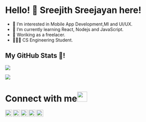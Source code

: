 # Hello! 👋 Sreejith Sreejayan here!

- 👀 I’m interested in Mobile App Development,Ml and UI/UX.
- 🌱 I’m currently learning React, Nodejs and JavaScript.
- 👻 Woriking as a freelacer.
- 👨🏽‍🎓 CS Engineering Student.


## My GitHub Stats 🤩!

![](https://github-readme-stats.vercel.app/api?username=sreejithsreejayan&show_icons=true)

<a href="https://github.com/TheDudeThatCode">
  <img align="center" src="https://github-readme-stats.vercel.app/api/top-langs/?username=sreejithsreejayan&hide_langs_below=1" />
</a>

<br>

# Connect with me<img src="https://github.com/TheDudeThatCode/TheDudeThatCode/blob/master/Assets/Handshake.gif" height="32px">
  
<a href="https://twitter.com/theSreejith_">
  <img align="left" alt="Sreejith | Twitter" width="22px" src="https://github.com/TheDudeThatCode/TheDudeThatCode/blob/master/Assets/Twitter.svg" />
</a>

<a href="https://www.linkedin.com/in/sreejith-dev">
  <img align="left" alt="Sreejith" width="22px" src="https://github.com/TheDudeThatCode/TheDudeThatCode/blob/master/Assets/Linkedin.svg" />
</a>

<a href="https://medium.com/@sreejithsreejayan">
  <img align="left" alt="Sreejith Sreejayan" width="22px" src="https://cdn.jsdelivr.net/npm/simple-icons@3.0.1/icons/medium.svg" />
</a>

<a href="https://www.instagram.com/sreejith_creates">
  <img align="left" alt="Sreejith Instagram" width="22px" src="https://github.com/TheDudeThatCode/TheDudeThatCode/blob/master/Assets/Instagram.svg" />
</a>


<a href="https://www.github.com/SreejithSreejayan">
  <img align="left" alt="Sreejith Sreejayan Github" width="22px" src="https://cdn.jsdelivr.net/npm/simple-icons@v3/icons/github.svg" />
</a>

<br><br>
